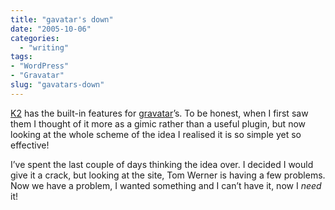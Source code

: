 ```yaml
---
title: "gavatar's down"
date: "2005-10-06"
categories: 
  - "writing"
tags:
- "WordPress"
- "Gravatar"
slug: "gavatars-down"
---
```


[K2](https://binarybonasi.com/wordpress/ks/) has the built-in features for [gravatar](https://www.gravatar.com)’s. To be honest, when I first saw them I thought of it more as a gimic rather than a useful plugin, but now looking at the whole scheme of the idea I realised it is so simple yet so effective!  

I’ve spent the last couple of days thinking the idea over. I decided I would give it a crack, but looking at the site, Tom Werner is having a few problems. Now we have a problem, I wanted something and I can’t have it, now I _need_ it!
